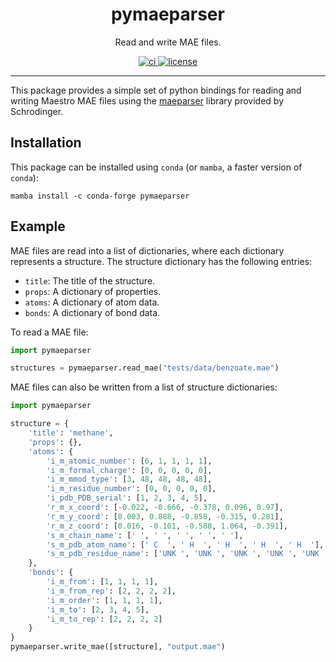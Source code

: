 <h1 align="center">pymaeparser</h1>

<p align="center">Read and write MAE files.</p>

<p align="center">
  <a href="https://github.com/SimonBoothroyd/mdtop/actions?query=workflow%3Aci">
    <img alt="ci" src="https://github.com/SimonBoothroyd/mdtop/actions/workflows/ci.yaml/badge.svg" />
  </a>
  <a href="https://opensource.org/licenses/MIT">
    <img alt="license" src="https://img.shields.io/badge/License-MIT-yellow.svg" />
  </a>
</p>

---

This package provides a simple set of python bindings for reading and writing Maestro MAE files using the
[maeparser](https://github.com/schrodinger/maeparser) library provided by Schrodinger.

## Installation

This package can be installed using `conda` (or `mamba`, a faster version of `conda`):

```shell
mamba install -c conda-forge pymaeparser
```

## Example

MAE files are read into a list of dictionaries, where each dictionary represents a structure. The structure dictionary
has the following entries:

- `title`: The title of the structure.
- `props`: A dictionary of properties.
- `atoms`: A dictionary of atom data.
- `bonds`: A dictionary of bond data.

To read a MAE file:

```python
import pymaeparser

structures = pymaeparser.read_mae("tests/data/benzoate.mae")
```

MAE files can also be written from a list of structure dictionaries:

```python
import pymaeparser

structure = {
    'title': 'methane',
    'props': {},
    'atoms': {
        'i_m_atomic_number': [6, 1, 1, 1, 1],
        'i_m_formal_charge': [0, 0, 0, 0, 0],
        'i_m_mmod_type': [3, 48, 48, 48, 48],
        'i_m_residue_number': [0, 0, 0, 0, 0],
        'i_pdb_PDB_serial': [1, 2, 3, 4, 5],
        'r_m_x_coord': [-0.022, -0.666, -0.378, 0.096, 0.97],
        'r_m_y_coord': [0.003, 0.888, -0.858, -0.315, 0.281],
        'r_m_z_coord': [0.016, -0.101, -0.588, 1.064, -0.391],
        's_m_chain_name': [' ', ' ', ' ', ' ', ' '],
        's_m_pdb_atom_name': [' C  ', ' H  ', ' H  ', ' H  ', ' H  '],
        's_m_pdb_residue_name': ['UNK ', 'UNK ', 'UNK ', 'UNK ', 'UNK '],
    },
    'bonds': {
        'i_m_from': [1, 1, 1, 1],
        'i_m_from_rep': [2, 2, 2, 2],
        'i_m_order': [1, 1, 1, 1],
        'i_m_to': [2, 3, 4, 5],
        'i_m_to_rep': [2, 2, 2, 2]
    }
}
pymaeparser.write_mae([structure], "output.mae")
```
